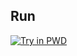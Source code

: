 ## Run

[![Try in PWD](https://raw.githubusercontent.com/play-with-docker/stacks/master/assets/images/button.png)](https://labs.play-with-docker.com/?stack=https://raw.githubusercontent.com/CristianHenzel/dockerfiles/master/alpine-make-vm-image/docker-compose.yml)
